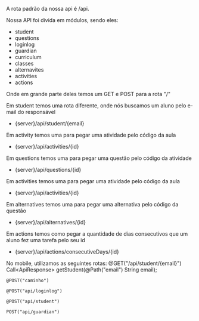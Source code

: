 A rota padrão da nossa api é /api.

Nossa API foi divida em módulos, sendo eles:
- student
- questions
- loginlog
- guardian
- curriculum
- classes
- alternavites
- activities
- actions

Onde em grande parte deles temos um GET e POST para a rota "/"

Em student temos uma rota diferente, onde nós buscamos um aluno pelo e-mail do responsável
- {server}/api/student/{email}

Em activity temos uma para pegar uma atividade pelo código da aula
- {server}/api/activities/{id}

Em questions temos uma para pegar uma questão pelo código da atividade
- {server}/api/questions/{id}

Em activities temos uma para pegar uma atividade pelo código da aula
- {server}/api/activities/{id}

Em alternatives temos uma para pegar uma alternativa pelo código da questão
- {server}/api/alternatives/{id}

Em actions temos como pegar a quantidade de dias consecutivos que um aluno fez uma tarefa pelo seu id
- {server}/api/actions/consecutiveDays/{id}


No mobile, utilizamos as seguintes rotas:
@GET("/api/student/{email}")
Call<ApiResponse<Student>> getStudent(@Path("email") String email);

    @POST("caminho")

    @POST("api/loginlog")

    @POST("api/student")

    POST("api/guardian")